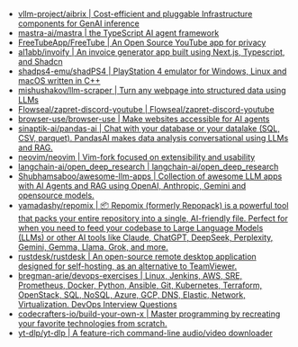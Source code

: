 + [vllm-project/aibrix | Cost-efficient and pluggable Infrastructure components for GenAI inference](https://github.com//vllm-project/aibrix)
+ [mastra-ai/mastra | the TypeScript AI agent framework](https://github.com//mastra-ai/mastra)
+ [FreeTubeApp/FreeTube | An Open Source YouTube app for privacy](https://github.com//FreeTubeApp/FreeTube)
+ [al1abb/invoify | An invoice generator app built using Next.js, Typescript, and Shadcn](https://github.com//al1abb/invoify)
+ [shadps4-emu/shadPS4 | PlayStation 4 emulator for Windows, Linux and macOS written in C++](https://github.com//shadps4-emu/shadPS4)
+ [mishushakov/llm-scraper | Turn any webpage into structured data using LLMs](https://github.com//mishushakov/llm-scraper)
+ [Flowseal/zapret-discord-youtube | Flowseal/zapret-discord-youtube](https://github.com//Flowseal/zapret-discord-youtube)
+ [browser-use/browser-use | Make websites accessible for AI agents](https://github.com//browser-use/browser-use)
+ [sinaptik-ai/pandas-ai | Chat with your database or your datalake (SQL, CSV, parquet). PandasAI makes data analysis conversational using LLMs and RAG.](https://github.com//sinaptik-ai/pandas-ai)
+ [neovim/neovim | Vim-fork focused on extensibility and usability](https://github.com//neovim/neovim)
+ [langchain-ai/open_deep_research | langchain-ai/open_deep_research](https://github.com//langchain-ai/open_deep_research)
+ [Shubhamsaboo/awesome-llm-apps | Collection of awesome LLM apps with AI Agents and RAG using OpenAI, Anthropic, Gemini and opensource models.](https://github.com//Shubhamsaboo/awesome-llm-apps)
+ [yamadashy/repomix | 📦 Repomix (formerly Repopack) is a powerful tool that packs your entire repository into a single, AI-friendly file. Perfect for when you need to feed your codebase to Large Language Models (LLMs) or other AI tools like Claude, ChatGPT, DeepSeek, Perplexity, Gemini, Gemma, Llama, Grok, and more.](https://github.com//yamadashy/repomix)
+ [rustdesk/rustdesk | An open-source remote desktop application designed for self-hosting, as an alternative to TeamViewer.](https://github.com//rustdesk/rustdesk)
+ [bregman-arie/devops-exercises | Linux, Jenkins, AWS, SRE, Prometheus, Docker, Python, Ansible, Git, Kubernetes, Terraform, OpenStack, SQL, NoSQL, Azure, GCP, DNS, Elastic, Network, Virtualization. DevOps Interview Questions](https://github.com//bregman-arie/devops-exercises)
+ [codecrafters-io/build-your-own-x | Master programming by recreating your favorite technologies from scratch.](https://github.com//codecrafters-io/build-your-own-x)
+ [yt-dlp/yt-dlp | A feature-rich command-line audio/video downloader](https://github.com//yt-dlp/yt-dlp)
